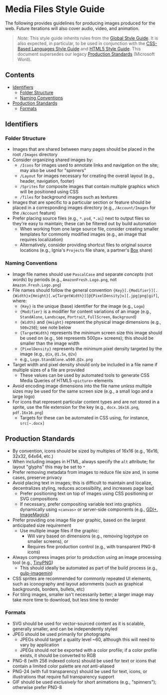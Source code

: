 # Media Files Style Guide

The following provides guidelines for producing images produced for the web. Future iterations will also cover audio, video, and animation.

> *Note:* This style guide inherits rules from the [Global Style Guide](../README.md). It is also expected, in particular, to be used in conjunction with the [CSS-Based Languages Style Guide](../CSS-Based%20Languages/README.md) and [HTML5 Style Guide](../SGML-Based%Languages/HTML5.md). This document supersedes our legacy [Production Standards](../Legacy/Production.Standards.doc) (Microsoft Word).


## Contents
- [Identifiers](#identifiers)
  - [Folder Structure](#folder-structure)
  - [Naming Conventions](#naming-conventions)
- [Production Standards](#production-standards)
  - [Formats](#formats)

## Identifiers

### Folder Structure
- Images that are shared between many pages should be placed in the root `/Images` directory
- Consider organizing shared images by:
  - `/Icons` for images used to annotate links and navigation on the site; may also be used for "spinners"
  - `/Layout` for images necessary for creating the overall layout (e.g., header, navigation, footer)
  - `/Sprites` for composite images that contain multiple graphics which will be positioned using CSS
  - `/Tiles` for background images such as textures
- Images that are specific to a particular section or feature should be placed in a corresponding images directory (e.g., `/Account/Images` for the `/Account` feature)
- Prefer placing source files (e.g., `*.psd`, `*.ai`) next to output files so they're easy to maintain; these can be filtered out by build automation
  - When working from one large source file, consider creating smaller templates for commonly modified images (e.g., an image that requires localization)
  - Alternatively, consider providing shortcut files to original source locations (e.g., Ignia's `Projects` file share, a partner's [Box](http://box.com) share)

### Naming Conventions
- Image file names should use `PascalCase` and separate *concepts* (not words) by periods (e.g., `AmazonFresh.Logo.png`, not `Amazon.Fresh.Logo.png`)
- File names should follow the general convention `{Key}[.{Modifier}][.{Width}x{Height}[.w{TargetWidth}][@{PixelDensity}x][.jpg|png|gif]`, where:
  - `{Key}` is the unique (base) identifier for the image (e.g., `Logo`)
  - `{Modifier}` is a modifier for content variations of an image (e.g., `StandAlone`, `Landscape`, `Portrait`, `FullScreen`, `Background`)
  - `{Width}` and `{Height}` represent the physical image dimensions (e.g., `500x250`); see note below
  - `{TargetWidth}` represents the *minimum* screen size this image should be used on (e.g., `500` represents 500px+ screens); this should be smaller than the image width
  - `{PixelDensity}` represents the minimum pixel density targeted by the image (e.g., `@1x`, `@1.5x`, `@2x`)
  - e.g., `Logo.StandAlone.w500.@2x.png`
- Target width and pixel density should only be included in a file name if multiple sizes of a file are provided
  - These values can be used by automated tools to generate CSS Media Queries of HTML5 `<picture>` elements
- Avoid encoding image dimensions into the file name *unless* multiple sizes may be used for the same screen size (e.g., a small logo and a large logo)
- For icons that represent particular content types and are not stored in a sprite, use the file extension for the key (e.g., `docx.16x16.png`, `pdf.16x16.png`)
  - Targets for these can be automated in CSS using, for instance, `src[~.docx]`

## Production Standards
- By convention, icons should be sized by multiples of 16x16 (e.g., 16x16, 32x32, 64x64, etc.)
- When including images in HTML, always specify the `alt` attribute; for layout "glyphs" this may be set to `*`
- Prefer removing metadata from images to reduce file size and, in some cases, preserve privacy
- Avoid placing text in images; this is difficult to maintain and localize, decentralizes styling, reduces accessibility, and increases page load
  - Prefer positioning text on top of images using CSS positioning or SVG compositions
  - If necessary, prefer compositing variable text into graphics dynamically using `<canvas>` or server-side components (e.g., [GDI+](https://msdn.microsoft.com/en-us/library/windows/desktop/ms533798%28v=vs.85%29.aspx), [ImageMagick](http://www.imagemagick.org/))
- Prefer providing one image file per graphic, based on the largest anticipated size requirement
  - Use multiple image files if the graphic:
    - Will vary based on dimensions (e.g., removing logotype on smaller screens), or
    - Requires fine production control (e.g., with transparent PNG-8 icons)
- Always compress images prior to production using an image processing tool (e.g., [TinyPNG](https://tinypng.com/))
  - This should ideally be automated as part of the build process (e.g., [gulp-imagemin](https://github.com/sindresorhus/gulp-imagemin))
- CSS sprites are recommended for commonly repeated UI elements, such as iconography and layout adornments (such as graphical backgrounds, borders, bullets, etc)
- For tiling images, smaller isn't necessarily better; a larger image may take more time to download, but less time to render

### Formats
- SVG should be used for vector-sourced content as it is scalable, generally smaller, and can be independently styled
- JPEG should be used primarily for photographs
  - JPEGs should target a quality level ~60, although this will need to vary by application
  - JPEGs should *not* be exported with a color profile; if a color profile exists, it should be converted to RGB
- PNG-8 (with 256 indexed colors) should be used for text or icons that contain a limited color palette are *not* anti-aliased
- PNG-24 (with full transparency) should be used for text, icons, or illustrations that require full transparency support
- GIF should be used *exclusively* for short animations (e.g., "spinners"); otherwise prefer PNG-8
